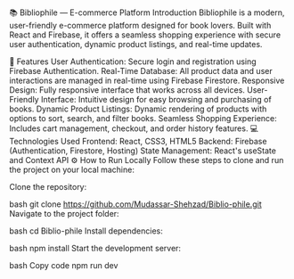 📚 Bibliophile — E-commerce Platform
Introduction
Bibliophile is a modern, user-friendly e-commerce platform designed for book lovers. Built with React and Firebase, it offers a seamless shopping experience with secure user authentication, dynamic product listings, and real-time updates.

🌟 Features
User Authentication: Secure login and registration using Firebase Authentication.
Real-Time Database: All product data and user interactions are managed in real-time using Firebase Firestore.
Responsive Design: Fully responsive interface that works across all devices.
User-Friendly Interface: Intuitive design for easy browsing and purchasing of books.
Dynamic Product Listings: Dynamic rendering of products with options to sort, search, and filter books.
Seamless Shopping Experience: Includes cart management, checkout, and order history features.
💻 Technologies Used
Frontend: React, CSS3, HTML5
Backend: Firebase (Authentication, Firestore, Hosting)
State Management: React's useState and Context API
⚙️ How to Run Locally
Follow these steps to clone and run the project on your local machine:

Clone the repository:

bash
git clone https://github.com/Mudassar-Shehzad/Biblio-phile.git
Navigate to the project folder:

bash
cd Biblio-phile
Install dependencies:

bash
npm install
Start the development server:

bash
Copy code
npm run dev

